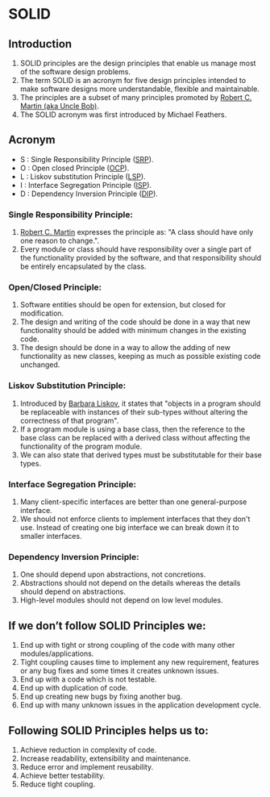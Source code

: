 # SOLID

## Introduction
1. SOLID principles are the design principles that enable us manage most of the software design problems.
2. The term SOLID is an acronym for five design principles intended to make software designs more understandable, flexible and maintainable.
3. The principles are a subset of many principles promoted by [Robert C. Martin (aka Uncle Bob)](https://en.wikipedia.org/wiki/Robert_C._Martin).
4. The SOLID acronym was first introduced by Michael Feathers.

## Acronym
- S : Single Responsibility Principle ([SRP](SRP)).
- O : Open closed Principle ([OCP](OCP)).
- L : Liskov substitution Principle ([LSP](LSP)).
- I : Interface Segregation Principle ([ISP](ISP)).
- D : Dependency Inversion Principle ([DIP](DIP)).

### Single Responsibility Principle:
1. [Robert C. Martin](https://en.wikipedia.org/wiki/Robert_C._Martin) expresses the principle as: "A class should have only one reason to change.".
2. Every module or class should have responsibility over a single part of the functionality provided by the software, and that responsibility should be entirely encapsulated by the class.

### Open/Closed Principle:
1. Software entities should be open for extension, but closed for modification.
2. The design and writing of the code should be done in a way that new functionality should be added with minimum changes in the existing code.
3. The design should be done in a way to allow the adding of new functionality as new classes, keeping as much as possible existing code unchanged.

### Liskov Substitution Principle:
1. Introduced by [Barbara Liskov](https://en.wikipedia.org/wiki/Barbara_Liskov), it states that "objects in a program should be replaceable with instances of their sub-types without altering the correctness of that program".
2. If a program module is using a base class, then the reference to the base class can be replaced with a derived class without affecting the functionality of the program module.
3. We can also state that derived types must be substitutable for their base types.

### Interface Segregation Principle:
1. Many client-specific interfaces are better than one general-purpose interface.
2. We should not enforce clients to implement interfaces that they don't use. Instead of creating one big interface we can break down it to smaller interfaces.

### Dependency Inversion Principle:
1. One should depend upon abstractions, not concretions.
2. Abstractions should not depend on the details whereas the details should depend on abstractions.
3. High-level modules should not depend on low level modules.

## If we don’t follow SOLID Principles we:
1. End up with tight or strong coupling of the code with many other modules/applications.
2. Tight coupling causes time to implement any new requirement, features or any bug fixes and some times it creates unknown issues.
3. End up with a code which is not testable.
4. End up with duplication of code.
5. End up creating new bugs by fixing another bug.
6. End up with many unknown issues in the application development cycle.

## Following SOLID Principles helps us to:
1. Achieve reduction in complexity of code.
2. Increase readability, extensibility and maintenance.
3. Reduce error and implement reusability.
4. Achieve better testability.
5. Reduce tight coupling.
 

